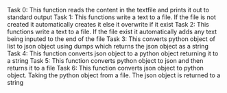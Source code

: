 Task 0: This function reads the content in the textfile and prints it out to standard output
Task 1: This functions write a text to a file. If the file is not created it automatically creates it else it overwrite if it exist
Task 2: This functions write a text to a file. If the file exist it automatically adds any text being inputed to the end of the file
Task 3: This converts python object of list to json object using dumps which returns the json object as a string
Task 4: This function converts json object to a python object returning it to a string
Task 5: This function converts python object to json and then returns it to a file
Task 6: This function converts json object to python object. Taking the python object from a file. The json object is returned to a string 
